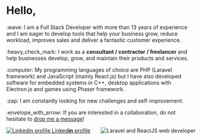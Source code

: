 # Hello,
<div>
    <p>
        :wave: I am a Full Stack Developer with more than 13 years of experience and I am eager to develop tools that help your business grow, reduce workload, improves sales and deliver a fantastic customer experience.    
    </p>
    <p>:heavy_check_mark: I work as a <b>consultant / contractor / freelancer</b> and help businesses develop, grow, and maintain their products and services.</p>
    <p>:computer: My programming languages of choice are PHP (Laravel framework) and JavaScript (mainly React.js) but I have also developed software for embedded systems in C++, desktop applications with Electron.js and games using Phaser framework.</p>
    <p>:zap: I am constantly looking for new challenges and self-improvement.</p>
    <p>	:envelope_with_arrow: If you are interested in a collaboration, do not hesitate to <a href="mailto:artizanatweb@gmail.com" target="_blank">drop me a message</a>!</p>
    <img align="right" src="https://www.artizanatweb.ro/assets/github/laravel_and_react_dev.png" alt="Laravel and ReactJS web developer" />
</div>
<div>
    <a href="https://www.linkedin.com/in/daniel-cana-3b313a43/" target="_blank">
        <img src="https://www.artizanatweb.ro/assets/github/linkedin16px.png" alt="Linkedin profile">
    </a>
    <a href="https://www.linkedin.com/in/daniel-cana-3b313a43/" target="_blank" alt="Linkedin profile">Linked<b>in</b> profile</a>
</div>